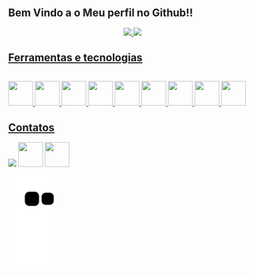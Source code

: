 ## Bem Vindo a o Meu perfil no Github!!
<div align="center">
  <a href="https://github.com/rafaballerini">
  <img height="180em" src="https://github-readme-stats.vercel.app/api?username=ItsVitu&show_icons=true&theme=dark&include_all_commits=true&count_private=true"/>
  <img height="180em" src="https://github-readme-stats.vercel.app/api/top-langs/?username=ItsVitu&layout=compact&langs_count=7&theme=dark"/>
</div>

## Ferramentas e tecnologias
<div style="display: inline_block"><br>
<img src="https://cdn-icons-png.flaticon.com/512/226/226777.png" width="50" height="50"/>
<img src="https://cdn.jsdelivr.net/gh/devicons/devicon/icons/mysql/mysql-original-wordmark.svg" width="50" height="50"/>
<img src="https://cdn.jsdelivr.net/gh/devicons/devicon/icons/javascript/javascript-plain.svg" width="50" height="50"/>
<img src="https://t3.ftcdn.net/jpg/03/04/97/12/240_F_304971233_mQ4xlfnBGSszgzJPYzQnZtWI04ZNmuuP.jpg" width="50" height="50"/>
<img src="https://cdn-icons.flaticon.com/png/128/1183/premium/1183673.png?token=exp=1660066359~hmac=9d54de51e6dc7f88f6e3222b648695b3" width="50" height="50"/>
<img src="https://t3.ftcdn.net/jpg/03/52/67/82/240_F_352678266_NFcwIwhhY76mkQItT4lCxyxcCTP3LgvY.jpg" width="50" height="50"/>
<img src="https://cdn.jsdelivr.net/gh/devicons/devicon/icons/html5/html5-plain-wordmark.svg" width="50" height="50"/>
<img src="https://cdn.jsdelivr.net/gh/devicons/devicon/icons/css3/css3-plain-wordmark.svg" width="50" height="50"/>
<img src="https://cdn.jsdelivr.net/gh/devicons/devicon/icons/git/git-plain-wordmark.svg" width="50" height="50"/>
</div>
  
 ## Contatos
 <div>
<a href="https://discord.gg/vitor-oliveira#3478" target="_blank"><img src="https://logosmarcas.net/wp-content/uploads/2020/12/Discord-Logo-650x366.png" target="_blank" width='70 height='50'></a>
  <a href = "mailto:vitor.engenhariapro@gmail.com"><img src="https://logodownload.org/wp-content/uploads/2018/03/gmail-logo-16-1536x1152.png" width='50' height='50'></a>
  <a href="https://www.linkedin.com/in/vitor-oliveira-b24426204" target="_blank"><img src="https://cdn-icons-png.flaticon.com/512/174/174857.png" target="_blank" width='50' height='50'></a>
 
  ![Animação de cobra](https://github.com/rafaballerini/rafaballerini/blob/output/github-contribution-grid-snake.svg)
 
</div>
